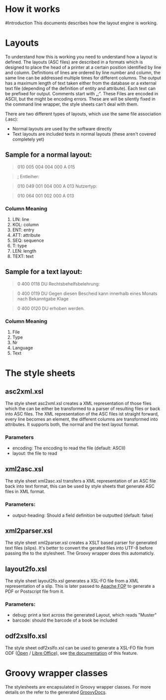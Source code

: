 How it works
============

#Introduction
This documents describes how the layout engine is working.

# Layouts
To understand how this is working you need to understand how a layout is defined. The layouts (ASC files) are described in a formats which is designed to place the head of a printer at a certain position identified by line and column. Definitions of lines are ordered by line number and column, the same line can be addressed multiple times for different columns. The output has a maximum length of text taken either from the database or a external text file (depending of the definition of entity and attribute). Each text can be prefixed for output. Comments start with „;“. These Files are encoded in ASCII, but the might be encoding errors. These are will be silently fixed in the command line wrapper, the style sheets can’t deal with them.

There are two different types of layouts, which use the same file association (.asc):
* Normal layouts are used by the software directly
* Text layouts are included texts in normal layouts (these aren't covered completely yet)

## Sample for a normal layout:


> 010 005 004 004 000 A 015

>; Entleiher:

> 010 049 001 004 000 A 013 Nutzertyp:

> 010 064 001 002 000 A 013

### Column Meaning
1. LIN: line
2. KOL: column
3. ENT: entry
4. ATT: attribute
5. SEQ: sequence
6. T: type
7. LEN: length
8. TEXT: text

## Sample for a text layout:

> 0 400 0118 DU Rechtsbehelfsbelehrung:

> 0 400 0119 DU Gegen diesen Bescheid kann innerhalb eines Monats nach Bekanntgabe Klage

> 0 400 0120 DU erhoben werden.

### Column Meaning
1. File
2. Type
3. Nr
4. Language
5. Text

# The style sheets
## asc2xml.xsl
The style sheet asc2xml.xsl creates a XML representation of those files which the can be either be transformed to a parser of resulting files or back into ASC files. The XML representation of the ASC files ist straight forward, every line becomes an element, the different columns are transformed into attributes. It supports both, the normal and the text layout format.
### Parameters
* encoding: The encoding to read the file (default: ASCII)
* layout: the file to read

## xml2asc.xsl
The style sheet xml2asc.xsl transfers a XML representation of an ASC file back into text format, this can be used by style sheets that generate ASC files in XML format.

### Parameters:
* output-heading: Should a field definition be outputted (default: false)

## xml2parser.xsl
The style sheet xml2parser.xsl creates a XSLT based parser for generated text files (slips). It's better to convert the gerated files into UTF-8 before passing the to the stylesheet. The Groovy wrapper does this automaticly.

## layout2fo.xsl
The style sheet layout2fo.xsl generates a XSL-FO file from a XML representation of a slip. This is later passed to [Apache FOP](http://xmlgraphics.apache.org/fop/) to generate a PDF or Postscript file from it.
### Parameters:
* debug: print a text across the generated Layout, which reads "Muster"
* barcode: should the barcode of a book be included

## odf2xslfo.xsl
The style sheet odf2xslfo.xsl can be used to generate a XSL-FO file from ODF ([Open](https://www.openoffice.org/) / [Libre Office](http://www.libreoffice.org/)), see [the documentation](./odf.html) of this feature.

# Groovy wrapper classes

The stylesheets are encapsulated in Groovy wrapper classes. For more details on the refer to the generated [GroovyDocs](./groovydoc/index.html).

